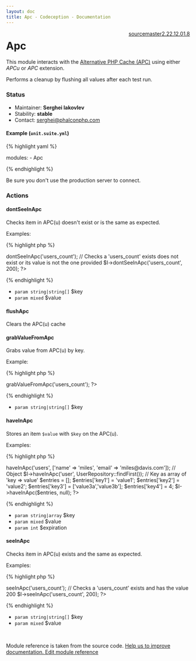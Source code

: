 ```yaml
---
layout: doc
title: Apc - Codeception - Documentation
---
```




<div class="btn-group" role="group" style="float: right" aria-label="..."><a class="btn btn-default" href="https://github.com/Codeception/Codeception/blob/2.3/src/Codeception/Module/Apc.php">source</a><a class="btn btn-default" href="https://github.com/Codeception/Codeception/blob/master/docs/modules/Apc.md">master</a><a class="btn btn-default" href="https://github.com/Codeception/Codeception/blob/2.2/docs/modules/Apc.md">2.2</a><a class="btn btn-default" href="https://github.com/Codeception/Codeception/blob/2.1/docs/modules/Apc.md">2.1</a><a class="btn btn-default" href="https://github.com/Codeception/Codeception/blob/2.0/docs/modules/Apc.md">2.0</a><a class="btn btn-default" href="https://github.com/Codeception/Codeception/blob/1.8/docs/modules/Apc.md">1.8</a></div>

# Apc


This module interacts with the [Alternative PHP Cache (APC)](http://php.net/manual/en/intro.apcu.php)
using either _APCu_ or _APC_ extension.

Performs a cleanup by flushing all values after each test run.

### Status

* Maintainer: **Serghei Iakovlev**
* Stability: **stable**
* Contact: serghei@phalconphp.com

#### Example (`unit.suite.yml`)

{% highlight yaml %}

   modules:
       - Apc

{% endhighlight %}

Be sure you don't use the production server to connect.



### Actions

#### dontSeeInApc
 
Checks item in APC(u) doesn't exist or is the same as expected.

Examples:

{% highlight php %}

<?php
// With only one argument, only checks the key does not exist
$I->dontSeeInApc('users_count');

// Checks a 'users_count' exists does not exist or its value is not the one provided
$I->dontSeeInApc('users_count', 200);
?>

{% endhighlight %}

 * `param string|string[]` $key
 * `param mixed` $value


#### flushApc
 
Clears the APC(u) cache


#### grabValueFromApc
 
Grabs value from APC(u) by key.

Example:

{% highlight php %}

<?php
$users_count = $I->grabValueFromApc('users_count');
?>

{% endhighlight %}

 * `param string|string[]` $key


#### haveInApc
 
Stores an item `$value` with `$key` on the APC(u).

Examples:

{% highlight php %}

<?php
// Array
$I->haveInApc('users', ['name' => 'miles', 'email' => 'miles@davis.com']);

// Object
$I->haveInApc('user', UserRepository::findFirst());

// Key as array of 'key => value'
$entries = [];
$entries['key1'] = 'value1';
$entries['key2'] = 'value2';
$entries['key3'] = ['value3a','value3b'];
$entries['key4'] = 4;
$I->haveInApc($entries, null);
?>

{% endhighlight %}

 * `param string|array` $key
 * `param mixed` $value
 * `param int` $expiration


#### seeInApc
 
Checks item in APC(u) exists and the same as expected.

Examples:

{% highlight php %}

<?php
// With only one argument, only checks the key exists
$I->seeInApc('users_count');

// Checks a 'users_count' exists and has the value 200
$I->seeInApc('users_count', 200);
?>

{% endhighlight %}

 * `param string|string[]` $key
 * `param mixed` $value

<p>&nbsp;</p><div class="alert alert-warning">Module reference is taken from the source code. <a href="https://github.com/Codeception/Codeception/tree/2.2/src/Codeception/Module/Apc.php">Help us to improve documentation. Edit module reference</a></div>
